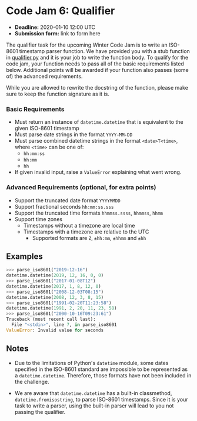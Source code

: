 # Code Jam 6: Qualifier

- **Deadline:** 2020-01-10 12:00 UTC
- **Submission form:** link to form here

The qualifier task for the upcoming Winter Code Jam is to write an ISO-8601 timestamp parser function. We have provided you with a stub function in [qualifier.py](./qualifier.py) and it is your job to write the function body. To qualify for the code jam, your function needs to pass all of the basic requirements listed below. Additional points will be awarded if your function also passes (some of) the advanced requirements.

While you are allowed to rewrite the docstring of the function, please make sure to keep the function signature as it is.

### Basic Requirements
  - Must return an instance of `datetime.datetime` that is equivalent to the given ISO-8601 timestamp
  - Must parse date strings in the format `YYYY-MM-DD`
  - Must parse combined datetime strings in the format `<date>T<time>`, where `<time>` can be one of:
     - `hh:mm:ss`
     - `hh:mm`
     - `hh`
  - If given invalid input, raise a `ValueError` explaining what went wrong.

### Advanced Requirements (optional, for extra points)
  - Support the truncated date format `YYYYMMDD`
  - Support fractional seconds `hh:mm:ss.sss`
  - Support the truncated time formats `hhmmss.ssss`, `hhmmss`, `hhmm`
  - Support time zones
    - Timestamps without a timezone are local time
    - Timestamps with a timezone are relative to the UTC
      - Supported formats are `Z`, `±hh:mm`, `±hhmm` and `±hh`

## Examples

```py
>>> parse_iso8601("2019-12-16")
datetime.datetime(2019, 12, 16, 0, 0)
>>> parse_iso8601("2017-01-08T12")
datetime.datetime(2017, 1, 8, 12, 0)
>>> parse_iso8601("2008-12-03T08:15")
datetime.datetime(2008, 12, 3, 8, 15)
>>> parse_iso8601("1991-02-20T11:23:58")
datetime.datetime(1991, 2, 20, 11, 23, 58)
>>> parse_iso8601("2000-10-16T09:23:61")
Traceback (most recent call last):
  File "<stdin>", line 7, in parse_iso8601
ValueError: Invalid value for seconds
```

## Notes
- Due to the limitations of Python's `datetime` module, some dates specified in the ISO-8601 standard are impossible to be represented as a `datetime.datetime`. Therefore, those formats have not been included in the challenge.

- We are aware that `datetime.datetime` has a built-in classmethod, `datetime.fromisostring`, to parse ISO-8601 timestamps. Since it is your task to write a parser, using the built-in parser will lead to you not passing the qualifier.
